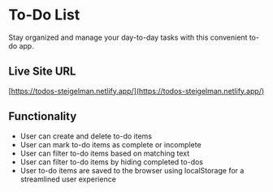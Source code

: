 # To-Do List

Stay organized and manage your day-to-day tasks with this convenient to-do app.

## Live Site URL
[https://todos-steigelman.netlify.app/](https://todos-steigelman.netlify.app/)

## Functionality
* User can create and delete to-do items
* User can mark to-do items as complete or incomplete
* User can filter to-do items based on matching text
* User can filter to-do items by hiding completed to-dos
* User to-do items are saved to the browser using localStorage for a streamlined user experience
